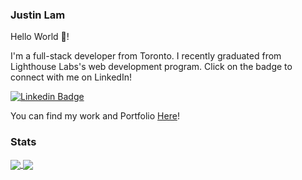 ### Justin Lam
Hello World 👋!

I'm a full-stack developer from Toronto. I recently graduated from Lighthouse Labs's web development program. Click on the badge to connect with me on LinkedIn!

[![Linkedin Badge](https://img.shields.io/badge/-jklam-blue?style=flat&logo=Linkedin&logoColor=white&link=https://www.linkedin.com/in/justinkhlam/)](https://www.linkedin.com/in/justinkhlam)

You can find my work and Portfolio [Here](https://portfolio-justinklam.vercel.app/)!



### Stats
<a href="https://github.com/justinklam/">
  <img align="center" src="https://github-readme-stats.vercel.app/api?username=justinklam&theme=tokyonight" />
</a>
<a href="https://github.com/justinklam/">
  <img align="center" src="https://github-readme-stats.vercel.app/api/top-langs/?username=justinklam&layout=compact&theme=tokyonight" />
</a>


<!-- ![Justin's GitHub stats](https://github-readme-stats-vercel-eta.vercel.app/api?username=justinklam&theme=tokyonight)
![Top Langs](https://github-readme-stats-vercel-eta.vercel.app/api/top-langs/?username=justinklam&layout=compact&theme=tokyonight) -->



<!--
**justinklam/justinklam** is a ✨ _special_ ✨ repository because its `README.md` (this file) appears on your GitHub profile.

Here are some ideas to get you started:

- 🔭 I’m currently working on ...
- 🌱 I’m currently learning ...
- 👯 I’m looking to collaborate on ...
- 🤔 I’m looking for help with ...
- 💬 Ask me about ...
- 📫 How to reach me: ...
- 😄 Pronouns: ...
- ⚡ Fun fact: ...
-->
